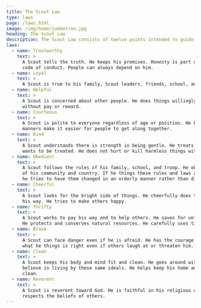 ```yaml
---
title: The Scout Law
type: laws
page: /laws.html
image: /img/home/jumbotron.jpg
heading: The Scout Law
description: The Scout Law consists of twelve points intended to guide the behavior and decisions of scouts and scouters.
laws:
  - name: Trustworthy
    text: >
      A Scout tells the truth. He keeps his promises. Honesty is part of his
      code of conduct. People can always depend on him.
  - name: Loyal
    text: >
      A Scout is true to his family, Scout leaders, friends, school, and nation.
  - name: Helpful
    text: >
      A Scout is concerned about other people. He does things willingly for others
      without pay or reward.
  - name: Courteous
    text: >
      A Scout is polite to everyone regardless of age or position. He knows good
      manners make it easier for people to get along together.
  - name: Kind
    text: >
      A Scout understands there is strength in being gentle. He treats others as he
      wants to be treated. He does not hurt or kill harmless things without reason.
  - name: Obedient
    text: >
      A Scout follows the rules of his family, school, and troop. He obeys the laws
      of his community and country. If he things these rules and laws are unfair,
      he tries to have them changed in an orderly manner rather than disobey them.
  - name: Cheerful
    text: >
      A Scout looks for the bright side of things. He cheerfully does tasks that come
      his way. He tries to make others happy.
  - name: Thrifty
    text: >
      A Scout works to pay his way and to help others. He saves for unforeseen needs.
      He protects and conserves natural resources. He carefully uses time and property.
  - name: Brave
    text: >
      A Scout can face danger even if he is afraid. He has the courage to stand for
      what he things is right even if others laugh at or threaten him.
  - name: Clean
    text: >
      A Scout keeps his body and mind fit and clean. He goes around with those who
      believe in living by these same ideals. He helps keep his home and community
      clean.
  - name: Reverent
    text: >
      A Scout is reverent toward God. He is faithful in his religious duties. He
      respects the beliefs of others.
---
```

